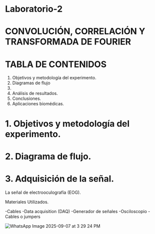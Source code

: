 # Laboratorio-2
# CONVOLUCIÓN, CORRELACIÓN Y TRANSFORMADA DE FOURIER
# TABLA DE CONTENIDOS
1. Objetivos y metodología del experimento.
2. Diagramas de flujo
3. 
4. Análisis de resultados.
5. Conclusiones.
6. Aplicaciones biomédicas.

# 1. Objetivos y metodología del experimento.
# 2. Diagrama de flujo.
# 3. Adquisición de la señal.
La señal de electrooculografía (EOG).

Materiales Utilizados.

-Cables
-Data acquisition (DAQ)
-Generador de señales
-Osciloscopio 
-Cables o jumpers


![WhatsApp Image 2025-09-07 at 3 29 24 PM](https://github.com/user-attachments/assets/de167f12-5352-4112-925f-7ed2ff729f89)

